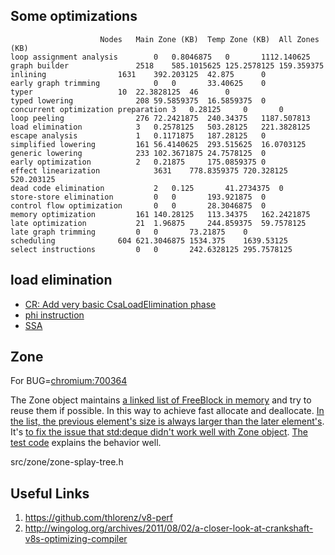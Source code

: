 ## Some optimizations

```
					Nodes	Main Zone (KB)	Temp Zone (KB)	All Zones (KB)
loop assignment analysis		0	0.8046875	0		1112.140625
graph builder				2518	585.1015625	125.2578125	159.359375
inlining				1631	392.203125	42.875		0
early graph trimming			0	0		33.40625	0
typer					10	22.3828125	46		0
typed lowering				208	59.5859375	16.5859375	0
concurrent optimization preparation	3	0.28125		0		0
loop peeling				276	72.2421875	240.34375	1187.507813
load elimination			3	0.2578125	503.28125	221.3828125
escape analysis				1	0.1171875	187.28125	0
simplified lowering			161	56.4140625	293.515625	16.0703125
generic lowering			233	102.3671875	24.7578125	0
early optimization			2	0.21875		175.0859375	0
effect linearization			3631	778.8359375	720.328125	520.203125
dead code elimination			2	0.125		41.2734375	0
store-store elimination			0	0		193.921875	0
control flow optimization		0	0		28.3046875	0
memory optimization			161	140.28125	113.34375	162.2421875
late optimization			21	1.96875		244.859375	59.7578125
late graph trimming			0	0		73.21875	0
scheduling				604	621.3046875	1534.375	1639.53125
select instructions			0	0		242.6328125	295.7578125
```

## load elimination
* [CR: Add very basic CsaLoadElimination phase](https://chromium-review.googlesource.com/c/v8/v8/+/1635449)
* [phi instruction](https://stackoverflow.com/questions/11485531/what-exactly-phi-instruction-does-and-how-to-use-it-in-llvm)
* [SSA](https://en.wikipedia.org/wiki/Static_single_assignment_form)


## Zone
For BUG=[chromium:700364](https://bugs.chromium.org/p/chromium/issues/detail?id=700364)

The Zone object maintains [a linked list of FreeBlock in memory](https://github.com/v8/v8/blob/master/src/zone/zone-allocator.h#L137) and try to reuse them if possible. In this way to achieve fast allocate and deallocate. [In the list, the previous element's size is always larger than the later element's](https://github.com/v8/v8/blob/master/src/zone/zone-allocator.h#L103-L129). It's [to fix the issue that std:deque didn't work well with Zone object](https://github.com/v8/v8/commit/b90a20b2c70540188b1b1b44ea70c51af1badaa1). [The test code](https://github.com/v8/v8/commit/b90a20b2c70540188b1b1b44ea70c51af1badaa1#diff-59f126a77d4e4af8e59e18d8c7bb16d7) explains the behavior well.

src/zone/zone-splay-tree.h


## Useful Links
1. https://github.com/thlorenz/v8-perf
2. http://wingolog.org/archives/2011/08/02/a-closer-look-at-crankshaft-v8s-optimizing-compiler
